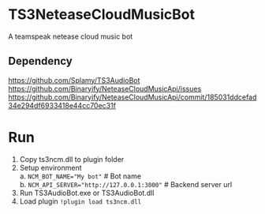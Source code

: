 # TS3NeteaseCloudMusicBot
A teamspeak netease cloud music bot

## Dependency
https://github.com/Splamy/TS3AudioBot  
https://github.com/Binaryify/NeteaseCloudMusicApi/issues
https://github.com/Binaryify/NeteaseCloudMusicApi/commit/185031ddcefad34e294df6933418e44cc70ec31f
# Run
1. Copy ts3ncm.dll to plugin folder  
2. Setup environment  
	a. `NCM_BOT_NAME="My bot"` # Bot name  
	b. `NCM_API_SERVER="http://127.0.0.1:3000"` # Backend server url  
3. Run TS3AudioBot.exe or TS3AudioBot.dll  
4. Load plugin `!plugin load ts3ncm.dll`  
